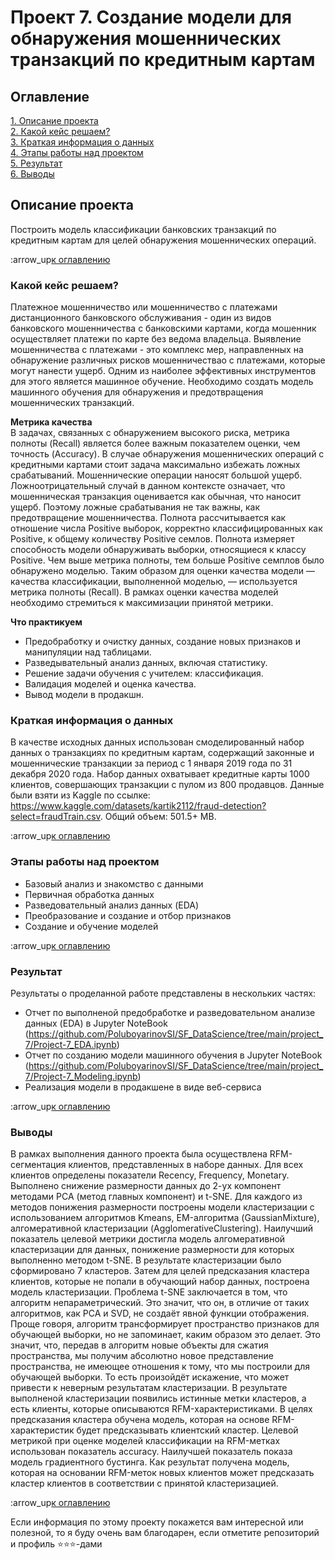 # Проект 7. Создание модели для обнаружения мошеннических транзакций по кредитным картам

## Оглавление
[1. Описание проекта](https://github.com/PoluboyarinovSI/SF_DataScience/tree/main/project_7/README.md#Описание-проекта)   
[2. Какой кейс решаем?](https://github.com/PoluboyarinovSI/SF_DataScience/tree/main/project_7/README.md#Какой-кейс-решаем)   
[3. Краткая информация о данных](https://github.com/PoluboyarinovSI/SF_DataScience/tree/main/project_7/README.md#Краткая-информация-о-данных)   
[4. Этапы работы над проектом](https://github.com/PoluboyarinovSI/SF_DataScience/tree/main/project_7/README.md#Этапы-работы-над-проектом)   
[5. Результат](https://github.com/PoluboyarinovSI/SF_DataScience/tree/main/project_7/README.md#Результат)  
[6. Выводы](https://github.com/PoluboyarinovSI/SF_DataScience/tree/main/project_7/README.md#Выводы)   

## Описание проекта
Построить модель классификации банковских транзакций по кредитным картам для целей обнаружения мошеннических операций.

:arrow_up[к оглавлению](https://github.com/PoluboyarinovSI/SF_DataScience/tree/main/project_7/README.md#Оглавление)


### Какой кейс решаем?
Платежное мошенничество или мошенничество с платежами дистанционного банковского обслуживания - один из видов банковского мошенничества с банковскими картами, когда мошенник осуществляет платежи по карте без ведома владельца. Выявление мошенничества с платежами - это комплекс мер, направленных на обнаружение различных рисков мошенничествао с платежами, которые могут нанести ущерб. Одним из наиболее эффективных инструментов для этого является машинное обучение. Необходимо создать модель машинного обучения для обнаружения и предотвращения мошеннических транзакций. 


**Метрика качества**   
В задачах, связанных с обнаружением высокого риска, метрика полноты (Recall) является более важным показателем оценки, чем точность (Accuracy). В случае обнаружения мошеннических операций с кредитными картами стоит задача максимально избежать ложных срабатываний. Мошеннические операции наносят большой ущерб. Ложноотрицательный случай в данном контексте означает, что мошенническая транзакция оценивается как обычная, что наносит ущерб. Поэтому ложные срабатывания не так важны, как предотвращение мошенничества.
Полнота рассчитывается как отношение числа Positive выборок, корректно классифицированных как Positive, к общему количеству Positive семлов. Полнота измеряет способность модели обнаруживать выборки, относящиеся к классу Positive. Чем выше метрика полноты, тем больше Positive семплов было обнаружено моделью.
Таким образом для оценки качества модели — качества классификации, выполненной моделью, — используется метрика полноты (Recall). В рамках оценки качества моделей необходимо стремиться к максимизации принятой метрики.

**Что практикуем**   
- Предобработку и очистку данных, создание новых признаков и манипуляции над таблицами.
- Разведывательный анализ данных, включая статистику.
- Решение задачи обучения с учителем: классификация.
- Валидация моделей и оценка качества.
- Вывод модели в продакшн.


### Краткая информация о данных
В качестве исходных данных использован смоделированный набор данных о транзакциях по кредитным картам, содержащий законные и мошеннические транзакции за период с 1 января 2019 года по 31 декабря 2020 года. Набор данных охватывает кредитные карты 1000 клиентов, совершающих транзакции с пулом из 800 продавцов. Данные были взяти из Kaggle по ссылке: https://www.kaggle.com/datasets/kartik2112/fraud-detection?select=fraudTrain.csv. Общий объем: 501.5+ MB.

:arrow_up[к оглавлению](https://github.com/PoluboyarinovSI/SF_DataScience/tree/main/project_7/README.md#Оглавление)


### Этапы работы над проектом
- Базовый анализ и знакомство с данными
- Первичная обработка данных
- Разведовательный анализ данных (EDA)
- Преобразование и создание и отбор признаков
- Создание и обучение моделей

:arrow_up[к оглавлению](https://github.com/PoluboyarinovSI/SF_DataScience/tree/main/project_7/README.md#Оглавление)


### Результат   
Результаты о проделанной работе представлены в нескольких частях:
- Отчет по выполненой предобработке и разведовательном анализе данных (EDA) в Jupyter NoteBook (https://github.com/PoluboyarinovSI/SF_DataScience/tree/main/project_7/Project-7_EDA.ipynb)
- Отчет по созданию модели машинного обучения в Jupyter NoteBook (https://github.com/PoluboyarinovSI/SF_DataScience/tree/main/project_7/Project-7_Modeling.ipynb)
- Реализация модели в продакшене в виде веб-сервиса

:arrow_up[к оглавлению](https://github.com/PoluboyarinovSI/SF_DataScience/tree/main/project_7/README.md#Оглавление)


### Выводы
В рамках выполнения данного проекта была осуществлена RFM-сегментация клиентов, представленных в наборе данных. Для всех клиентов определены показатели Recency, Frequency, Monetary. Выполнено снижение размерности данных до 2-ух компонент методами PCA (метод главных компонент) и t-SNE. Для каждого из методов понижения размерности построены модели кластеризации с использованием алгоритмов Kmeans, EM-алгоритма (GaussianMixture), алгомеративной кластеризации (AgglomerativeClustering). Наилучший показатель целевой метрики достигла модель алгомеративной кластеризации для данных, понижение размерности для которых выполненно методом t-SNE. В результате кластеризации было сформировано 7 кластеров. Затем для целей предсказания кластера клиентов, которые не попали в обучающий набор данных, построена модель кластеризации. Проблема t-SNE заключается в том, что алгоритм непараметрический. Это значит, что он, в отличие от таких алгоритмов, как PCA и SVD, не создаёт явной функции отображения. Проще говоря, алгоритм трансформирует пространство признаков для обучающей выборки, но не запоминает, каким образом это делает. Это значит, что, передав в алгоритм новые объекты для сжатия пространства, мы получим абсолютно новое представление пространства, не имеющее отношения к тому, что мы построили для обучающей выборки. То есть произойдёт искажение, что может привести к неверным результатам кластеризации. В результате выполненой кластеризации появились истинные метки кластеров, а есть клиенты, которые описываются RFM-характеристиками. В целях предсказания кластера обучена модель, которая на основе RFM-характеристик будет предсказывать клиентский кластер. Целевой метрикой при оценке моделей классификации на RFM-метках использован показатель accuracy. Наилучшей показатель показа модель градиентного бустинга. Как результат получена модель, которая на основании RFM-меток новых клиентов может предсказать кластер клиентов в соответствии с принятой кластеризацией.

:arrow_up[к оглавлению](https://github.com/PoluboyarinovSI/SF_DataScience/tree/main/project_7/README.md#Оглавление)


Если информация по этому проекту покажется вам интересной или полезной, то я буду очень вам благодарен, если отметите репозиторий и профиль ⭐️⭐️⭐️-дами